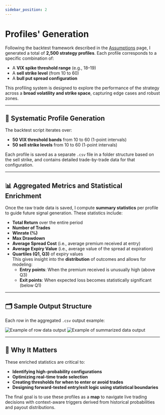```yaml
---
sidebar_position: 2
---
```


# Profiles' Generation

Following the backtest framework described in the [Assumptions](./Assumptions.md) page, I generated a total of **2,500 strategy profiles**. Each profile corresponds to a specific combination of:

- A **VIX spike threshold range** (e.g., 18–19)
- A **sell strike level** (from 10 to 60)
- A **bull put spread configuration**

This profiling system is designed to explore the performance of the strategy across a **broad volatility and strike space**, capturing edge cases and robust zones.

---

## 🔁 Systematic Profile Generation

The backtest script iterates over:
- **50 VIX threshold bands** from 10 to 60 (1-point intervals)
- **50 sell strike levels** from 10 to 60 (1-point intervals)


Each profile is saved as a separate `.csv` file in a folder structure based on the sell strike, and contains detailed trade-by-trade data for that configuration.

---

## 📊 Aggregated Metrics and Statistical Enrichment

Once the raw trade data is saved, I compute **summary statistics** per profile to guide future signal generation. These statistics include:

- **Total Return** over the entire period
- **Number of Trades**
- **Winrate (%)**
- **Max Drawdown**
- **Average Spread Cost** (i.e., average premium received at entry)
- **Average Expiry Value** (i.e., average value of the spread at expiration)
- **Quartiles (Q1, Q3)** of expiry values  
  This gives insight into the **distribution** of outcomes and allows for modeling:
  - **Entry points**: When the premium received is unusually high (above Q3)
  - **Exit points**: When expected loss becomes statistically significant (below Q1)

---

## 🗂️ Sample Output Structure

Each row in the aggregated `.csv` output example:

![Example of row data output](/img/outputex2.png)
![Example of summarized data output](/img/exsummary.png)

---

## 🎯 Why It Matters

These enriched statistics are critical to:
- **Identifying high-probability configurations**
- **Optimizing real-time trade selection**
- **Creating thresholds for when to enter or avoid trades**
- **Designing forward-tested entry/exit logic using statistical boundaries**

The final goal is to use these profiles as a **map** to navigate live trading decisions with context-aware triggers derived from historical probabilities and payout distributions.